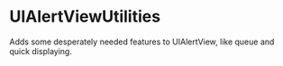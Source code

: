 UIAlertViewUtilities
====================

Adds some desperately needed features to UIAlertView, like queue and quick displaying.
